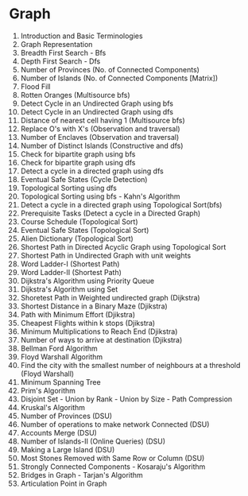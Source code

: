 # Graph

1. Introduction and Basic Terminologies
2. Graph Representation
3. Breadth First Search - Bfs
4. Depth First Search - Dfs
5. Number of Provinces (No. of Connected Components) 
6. Number of Islands (No. of Connected Components [Matrix])
7. Flood Fill
8. Rotten Oranges (Multisource bfs)
9. Detect Cycle in an Undirected Graph using bfs
10. Detect Cycle in an Undirected Graph using dfs
11. Distance of nearest cell having 1 (Multisource bfs)
12. Replace O's with X's (Observation and traversal)
13. Number of Enclaves (Observation and traversal)
14. Number of Distinct Islands (Constructive and dfs)
15. Check for bipartite graph using bfs
16. Check for bipartite graph using dfs
17. Detect a cycle in a directed graph using dfs
18. Eventual Safe States (Cycle Detection)
19. Topological Sorting using dfs
20. Topological Sorting using bfs - Kahn's Algorithm
21. Detect a cycle in a directed graph using Topological Sort(bfs)
22. Prerequisite Tasks (Detect a cycle in a Directed Graph)
23. Course Schedule (Topological Sort)
24. Eventual Safe States (Topological Sort)
25. Alien Dictionary (Topological Sort)
26. Shortest Path in Directed Acyclic Graph using Topological Sort
27. Shortest Path in Undirected Graph with unit weights
28. Word Ladder-I (Shortest Path)
29. Word Ladder-II (Shortest Path)
30. Dijkstra's Algorithm using Priority Queue
31. Dijkstra's Algorithm using Set
32. Shoretest Path in Weighted undirected graph (Dijkstra)
33. Shortest Distance in a Binary Maze (Djikstra)
34. Path with Minimum Effort (Djikstra)
35. Cheapest Flights within k stops (Djikstra)
36. Minimum Multiplications to Reach End (Djikstra)
37. Number of ways to arrive at destination (Djikstra)
38. Bellman Ford Algorithm
39. Floyd Warshall Algorithm
40. Find the city with the smallest number of neighbours at a threshold (Floyd Warshall)
41. Minimum Spanning Tree
42. Prim's Algorithm
43. Disjoint Set - Union by Rank - Union by Size - Path Compression
44. Kruskal's Algorithm
45. Number of Provinces (DSU)
46. Number of operations to make network Connected (DSU)
47. Accounts Merge (DSU)
48. Number of Islands-II (Online Queries) (DSU)
49. Making a Large Island (DSU)
50. Most Stones Removed with Same Row or Column (DSU)
51. Strongly Connected Components - Kosaraju's Algorithm
52. Bridges in Graph - Tarjan's Algorithm
53. Articulation Point in Graph

